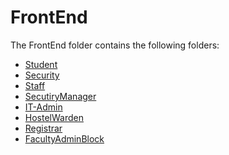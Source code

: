 <!-- Links to the diffrent markdown files of frontend folders  -->

# FrontEnd

The FrontEnd folder contains the following folders:

- [Student](../FrontEnd/Student)
- [Security](../FrontEnd/Security)
- [Staff](../FrontEnd/Staff)
- [SecutiryManager](../FrontEnd/SecutiryManager)
- [IT-Admin](../FrontEnd/IT-Admin)
- [HostelWarden](../FrontEnd/HostelWarden)
- [Registrar](../FrontEnd/Registrar)
- [FacultyAdminBlock](../FrontEnd/FacultyAdminBlock)
